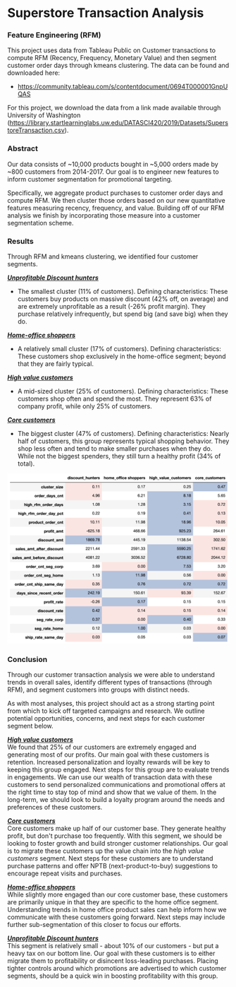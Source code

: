 # Superstore Transaction Analysis
### Feature Engineering (RFM)

This project uses data from Tableau Public on Customer transactions to compute RFM (Recency, Frequency, Monetary Value) and then segment customer order days through kmeans clustering.
The data can be found and downloaded here: 
- https://community.tableau.com/s/contentdocument/0694T000001GnpUQAS

For this project, we download the data from a link made available through University of Washington (https://library.startlearninglabs.uw.edu/DATASCI420/2019/Datasets/SuperstoreTransaction.csv).

### Abstract

Our data consists of \~10,000 products bought in ~5,000 orders made by ~800 customers from 2014-2017.  Our goal is to engineer new features to inform customer segmentation for promotional targeting.

Specifically, we aggregate product purchases to customer order days and compute RFM. We then cluster those orders based on our new quantitative features measuring recency, frequency, and value.  Building off of our RFM analysis we finish by incorporating those measure into a customer segmentation scheme.

### Results

Through RFM and kmeans clustering, we identified four customer segments.

**<ins>*Unprofitable Discount hunters*</ins>**
- The smallest cluster (11% of customers).  Defining characteristics: These customers buy products on massive discount (42% off, on average) and are extremely unprofitable as a result (-26% profit margin). They purchase relatively infrequently, but spend big (and save big) when they do.

**<ins>*Home-office shoppers*</ins>**
- A relatively small cluster (17% of customers).  Defining characteristics: These customers shop exclusively in the home-office segment; beyond that they are fairly typical.

**<ins>*High value customers*</ins>**
- A mid-sized cluster (25% of customers).  Defining characteristics: These customers shop often and spend the most.  They represent 63% of company profit, while only 25% of customers.

**<ins>*Core customers*</ins>**
- The biggest cluster (47% of customers).  Defining characteristics: Nearly half of customers, this group represents  typical shopping behavior.  They shop less often and tend to make smaller purchases when they do. While not the biggest spenders, they still turn a healthy profit (34% of total).

![Cluster Summary](images/superstore_cust_segment_profile.png?raw=true "Cluster Summary")

### Conclusion

Through our customer transaction analysis we were able to understand trends in overall sales, identify different types of transactions (through RFM), and segment customers into groups with distinct needs.

As with most analyses, this project should act as a strong starting point from which to kick off targeted campaigns and research.  We outline potential opportunities, concerns, and next steps for each customer segment below.

**<ins>*High value customers*</ins>**<br>
We found that 25% of our customers are extremely engaged and generating most of our profits.  Our main goal with these customers is retention.  Increased personalization and loyalty rewards will be key to keeping this group engaged.  Next steps for this group are to evaluate trends in engagements. We can use our wealth of transaction data with these customers to send personalized communications and promotional offers at the right time to stay top of mind and show that we value of them.  In the long-term, we should look to build a loyalty program around the needs and preferences of these customers.

**<ins>*Core customers*</ins>**<br>
Core customers make up half of our customer base.  They generate healthy profit, but don't purchase too frequently.  With this segment, we should be looking to foster growth and build stronger customer relationships. Our goal is to migrate these customers up the value chain into the *high value customers* segment.  Next steps for these customers are to understand purchase patterns and offer NPTB (next-product-to-buy) suggestions to encourage repeat visits and purchases.

**<ins>*Home-office shoppers*</ins>**<br>
While slightly more engaged than our core customer base, these customers are primarily unique in that they are specific to the home office segment.  Understanding trends in home office product sales can help inform how we communicate with these customers going forward.  Next steps may include further sub-segmentation of this closer to focus our efforts. 

**<ins>*Unprofitable Discount hunters*</ins>**<br>
This segment is relatively small - about 10% of our customers - but put a heavy tax on our bottom line.  Our goal with these customers is to either migrate them to profitability or disincent loss-leading purchases.  Placing tighter controls around which promotions are advertised to which customer segments, should be a quick win in boosting profitability with this group.
